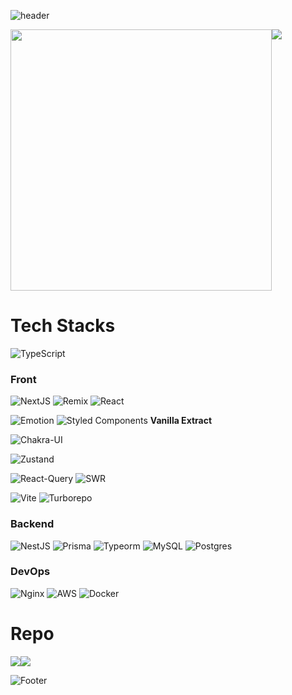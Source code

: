 ![header](https://capsule-render.vercel.app/api?type=waving&height=150&section=header&text=Kim%20Do%20Kyun&fontSize=42&fontAlignY=28&fontAlign=80&&animation=twinkling)

<div style="display: flex; flex-wrap: wrap;">
  <a href="https://github.com/DoK6n">
    <img
      width="418px"
      src="https://github-readme-stats.vercel.app/api?username=DoK6n&show_icons=true&theme=material-palenight"
    />
  </a>
  <a href="https://github.com/DoK6n">
    <img
      src="https://github-readme-stats.vercel.app/api/top-langs/?username=DoK6n&layout=compact&theme=material-palenight"
    />
  </a>
</div>


# Tech Stacks
![TypeScript](https://img.shields.io/badge/typescript-%23007ACC.svg?style=for-the-badge&logo=typescript&logoColor=white)

### Front 

![NextJS](https://img.shields.io/badge/next%20js-000000?style=for-the-badge&logo=nextdotjs&logoColor=white)
![Remix](https://img.shields.io/badge/remix-000000?style=for-the-badge&logo=remix&logoColor=white)
![React](https://img.shields.io/badge/react-%2320232a.svg?style=for-the-badge&logo=react&logoColor=%2361DAFB)

![Emotion](https://img.shields.io/badge/Emotion-d26ac2?style=for-the-badge&logoColor=white)
![Styled Components](https://img.shields.io/badge/styled--components-DB7093?style=for-the-badge&logo=styled-components&logoColor=white)
**Vanilla Extract**

![Chakra-UI](https://img.shields.io/badge/Chakra--UI-319795?style=for-the-badge&logo=chakra-ui&logoColor=white)

![Zustand](https://user-images.githubusercontent.com/39258608/198218439-6257825e-f404-4eb8-bfd4-3c1c1a502396.svg)

![React-Query](https://img.shields.io/badge/React_Query-FF4154?style=for-the-badge&logo=ReactQuery&logoColor=white)
![SWR](https://img.shields.io/badge/SWR-000000.svg?style=for-the-badge&logo=SWR&logoColor=white)

![Vite](https://img.shields.io/badge/Vite-B73BFE?style=for-the-badge&logo=vite&logoColor=FFD62E)
![Turborepo](https://img.shields.io/badge/Turborepo-EF4444.svg?style=for-the-badge&logo=Turborepo&logoColor=white)

### Backend

![NestJS](https://img.shields.io/badge/nestjs-%23E0234E.svg?style=for-the-badge&logo=nestjs&logoColor=white)
![Prisma](https://img.shields.io/badge/Prisma-3982CE?style=for-the-badge&logo=Prisma&logoColor=white)
![Typeorm](https://img.shields.io/badge/Typeorm-3982CE?style=for-the-badge&logo=ReactHookForm&logoColor=white)
![MySQL](https://img.shields.io/badge/mysql-%2300f.svg?style=for-the-badge&logo=mysql&logoColor=white)
![Postgres](https://img.shields.io/badge/postgres-%23316192.svg?style=for-the-badge&logo=postgresql&logoColor=white)

### DevOps

![Nginx](https://img.shields.io/badge/nginx-%23009639.svg?style=for-the-badge&logo=nginx&logoColor=white)
![AWS](https://img.shields.io/badge/AWS-%23FF9900.svg?style=for-the-badge&logo=amazon-aws&logoColor=white)
![Docker](https://img.shields.io/badge/docker-%230db7ed.svg?style=for-the-badge&logo=docker&logoColor=white)

# Repo
<div style="display: flex; flex-wrap: wrap;">
  <a href="https://github.com/DoK6n/podote-graphql">
    <img
      src="https://github-readme-stats.vercel.app/api/pin/?username=DoK6n&repo=podote-graphql&theme=material-palenight"
    />
  </a>
  <a href="https://github.com/pasteltones/periwinkle-ui">
    <img
      src="https://github-readme-stats.vercel.app/api/pin/?username=pasteltones&repo=periwinkle-ui&theme=material-palenight"
    />
  </a>
</div>

![Footer](https://capsule-render.vercel.app/api?type=waving&height=150&section=footer)

